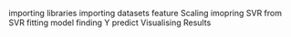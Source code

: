 importing libraries
importing datasets
feature Scaling 
imopring SVR from SVR
fitting model
finding Y predict 
Visualising Results
